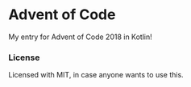 # Advent of Code

My entry for Advent of Code 2018 in Kotlin!


### License

Licensed with MIT, in case anyone wants to use this.